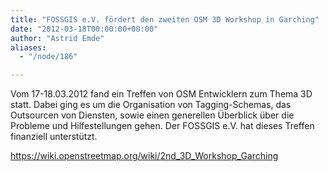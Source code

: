 ```yaml
---
title: "FOSSGIS e.V. fördert den zweiten OSM 3D Workshop in Garching"
date: "2012-03-18T00:00:00+00:00"
author: "Astrid Emde"
aliases:
  - "/node/186"

---
```


<p>Vom 17-18.03.2012 fand ein Treffen von OSM Entwicklern zum Thema 3D statt. Dabei ging es um die Organisation von Tagging-Schemas, das Outsourcen von Diensten, sowie einen generellen &Uuml;berblick über die Probleme und Hilfestellungen gehen. Der FOSSGIS e.V. hat dieses Treffen finanziell unterstützt.</p>
<p><a href="https://wiki.openstreetmap.org/wiki/2nd_3D_Workshop_Garching">https://wiki.openstreetmap.org/wiki/2nd_3D_Workshop_Garching</a></p>
